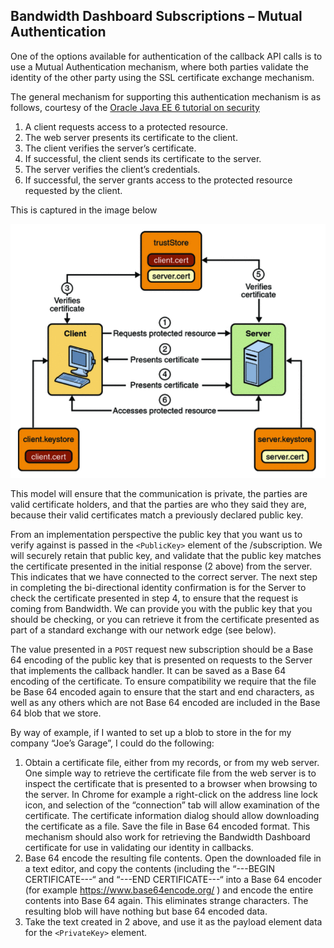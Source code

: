 ## Bandwidth Dashboard Subscriptions – Mutual Authentication

One of the options available for authentication of the callback API calls is to use a Mutual Authentication mechanism, where both parties validate the identity of the other party using the SSL certificate exchange mechanism.

The general mechanism for supporting this authentication mechanism is as follows, courtesy of the [Oracle Java EE 6 tutorial on security](https://docs.oracle.com/cd/E19226-01/820-7627/gijrp/index.html)

1. A client requests access to a protected resource.
2. The web server presents its certificate to the client.
3. The client verifies the server’s certificate.
4. If successful, the client sends its certificate to the server.
5. The server verifies the client’s credentials.
6. If successful, the server grants access to the protected resource requested by the client.

This is captured in the image below

![callback auth](../images/callbackAuth.png)

This model will ensure that the communication is private, the parties are valid certificate holders, and that the parties are who they said they are, because their valid certificates match a previously declared public key.

From an implementation perspective the public key that you want us to verify against is passed in the `<PublicKey>` element of the /subscription. We will securely retain that public key, and validate that the public key matches the certificate presented in the initial response (2 above) from the server. This indicates that we have connected to the correct server. The next step in completing the bi-directional identity confirmation is for the Server to check the certificate presented in step 4, to ensure that the request is coming from Bandwidth. We can provide you with the public key that you should be checking, or you can retrieve it from the certificate presented as part of a standard exchange with our network edge (see below).

The <PublicKey> value presented in a <code class="post">POST</code> request new subscription should be a Base 64 encoding of the public key that is presented on requests to the Server that implements the callback handler. It can be saved as a Base 64 encoding of the certificate. To ensure compatibility we require that the file be Base 64 encoded again to ensure that the start and end characters, as well as any others which are not Base 64 encoded are included in the Base 64 blob that we store.

By way of example, if I wanted to set up a blob to store in the <PrivateKey> for my company “Joe’s Garage”, I could
do the following:


1. Obtain a certificate file, either from my records, or from my web server. One simple way to retrieve the certificate file from the web server is to inspect the certificate that is presented to a browser when browsing to the server. In Chrome for example a right-click on the address line lock icon, and selection of the “connection” tab will allow examination of the certificate. The certificate information dialog should allow downloading the certificate as a file. Save the file in Base 64 encoded format. This mechanism should also work for retrieving the Bandwidth Dashboard certificate for use in validating our identity in callbacks.
2. Base 64 encode the resulting file contents. Open the downloaded file in a text editor, and copy the contents (including the “---BEGIN CERTIFICATE---“ and “---END CERTIFICATE---“ into a Base 64 encoder (for example https://www.base64encode.org/ ) and encode the entire contents into Base 64 again. This eliminates strange characters. The resulting blob will have nothing but base 64 encoded data.
3. Take the text created in 2 above, and use it as the payload element data for the `<PrivateKey>` element.
<br>
<br>
